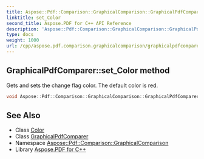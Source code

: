 ```yaml
---
title: Aspose::Pdf::Comparison::GraphicalComparison::GraphicalPdfComparer::set_Color method
linktitle: set_Color
second_title: Aspose.PDF for C++ API Reference
description: 'Aspose::Pdf::Comparison::GraphicalComparison::GraphicalPdfComparer::set_Color method. Gets and sets the change flag color. The default color is red in C++.'
type: docs
weight: 1000
url: /cpp/aspose.pdf.comparison.graphicalcomparison/graphicalpdfcomparer/set_color/
---
```

## GraphicalPdfComparer::set_Color method


Gets and sets the change flag color. The default color is red.

```cpp
void Aspose::Pdf::Comparison::GraphicalComparison::GraphicalPdfComparer::set_Color(System::SharedPtr<Aspose::Pdf::Color> value)
```

## See Also

* Class [Color](../../../aspose.pdf/color/)
* Class [GraphicalPdfComparer](../)
* Namespace [Aspose::Pdf::Comparison::GraphicalComparison](../../)
* Library [Aspose.PDF for C++](../../../)
